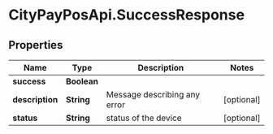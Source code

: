 # CityPayPosApi.SuccessResponse

## Properties
Name | Type | Description | Notes
------------ | ------------- | ------------- | -------------
**success** | **Boolean** |  | 
**description** | **String** | Message describing any error | [optional] 
**status** | **String** | status of the device | [optional] 


